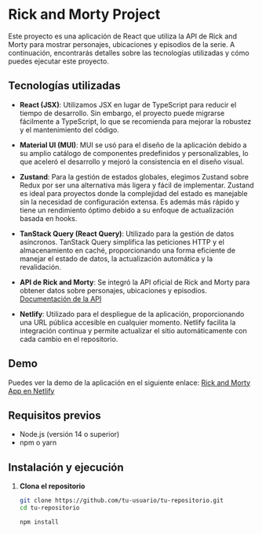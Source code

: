 # Rick and Morty Project

Este proyecto es una aplicación de React que utiliza la API de Rick and Morty para mostrar personajes, ubicaciones y episodios de la serie. A continuación, encontrarás detalles sobre las tecnologías utilizadas y cómo puedes ejecutar este proyecto.

## Tecnologías utilizadas

- **React (JSX)**: Utilizamos JSX en lugar de TypeScript para reducir el tiempo de desarrollo. Sin embargo, el proyecto puede migrarse fácilmente a TypeScript, lo que se recomienda para mejorar la robustez y el mantenimiento del código.

- **Material UI (MUI)**: MUI se usó para el diseño de la aplicación debido a su amplio catálogo de componentes predefinidos y personalizables, lo que aceleró el desarrollo y mejoró la consistencia en el diseño visual.

- **Zustand**: Para la gestión de estados globales, elegimos Zustand sobre Redux por ser una alternativa más ligera y fácil de implementar. Zustand es ideal para proyectos donde la complejidad del estado es manejable sin la necesidad de configuración extensa. Es además más rápido y tiene un rendimiento óptimo debido a su enfoque de actualización basada en hooks.

- **TanStack Query (React Query)**: Utilizado para la gestión de datos asíncronos. TanStack Query simplifica las peticiones HTTP y el almacenamiento en caché, proporcionando una forma eficiente de manejar el estado de datos, la actualización automática y la revalidación.

- **API de Rick and Morty**: Se integró la API oficial de Rick and Morty para obtener datos sobre personajes, ubicaciones y episodios. [Documentación de la API](https://rickandmortyapi.com/)

- **Netlify**: Utilizado para el despliegue de la aplicación, proporcionando una URL pública accesible en cualquier momento. Netlify facilita la integración continua y permite actualizar el sitio automáticamente con cada cambio en el repositorio.

## Demo

Puedes ver la demo de la aplicación en el siguiente enlace: [Rick and Morty App en Netlify](https://tu-demo-en-netlify.netlify.app)

## Requisitos previos

- Node.js (versión 14 o superior)
- npm o yarn

## Instalación y ejecución

1. **Clona el repositorio**  
   ```bash
   git clone https://github.com/tu-usuario/tu-repositorio.git
   cd tu-repositorio

   npm install



